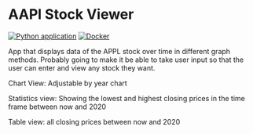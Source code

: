 # AAPl Stock Viewer

[![Python application](https://github.com/aoaman/UI-streamlit/actions/workflows/python-app.yml/badge.svg)](https://github.com/aoaman/UI-streamlit/actions/workflows/python-app.yml)
[![Docker](https://github.com/aoaman/UI-streamlit/actions/workflows/docker-publish.yml/badge.svg)](https://github.com/aoaman/UI-streamlit/actions/workflows/docker-publish.yml)

App that displays data of the APPL stock over time in different graph methods. Probably going to make it
be able to take user input so that the user can enter and view any stock they want.

Chart View: Adjustable by year chart

Statistics view: Showing the lowest and highest closing prices in the time frame between now and 2020

Table view: all closing prices between now and 2020
